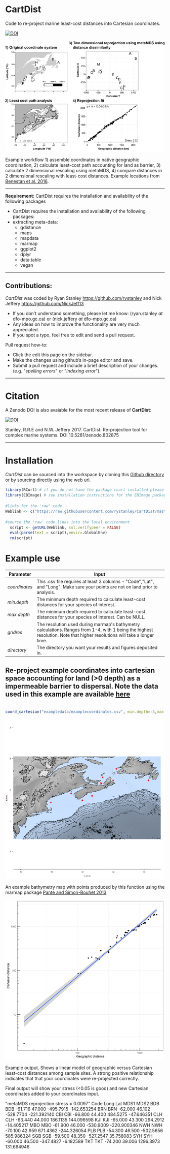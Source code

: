 # CartDist
Code to re-project marine least-cost distances into Cartesian coordinates.

[![DOI](https://zenodo.org/badge/93073704.svg)](https://zenodo.org/badge/latestdoi/93073704)


![](vignette/CartesianWorkflow.jpg)

Example workflow 1) assemble coordinates in native geographic coordination, 2) calculate least-cost path accounting for land as barrier, 3) calculate 2 dimensional rescaling using metaMDS, 4) compare distances in 2 dimensional rescaling with least-cost distances. Example locations from [Benestan et al. 2016](http://onlinelibrary.wiley.com/doi/10.1111/mec.13245/abstract). 


***
**Requirement:**
CartDist requires the installation and availability of the following packages

* CartDist requires the installation and availability of the following packages:
* extracting meta-data:
    * gdistance
    * maps
    * mapdata
    * marmap
    * ggplot2
    * dplyr
    * data.table
    * vegan


***

## Contributions:
*CartDist* was coded by Ryan Stanley <https://github.com/rystanley> and Nick Jeffery <https://github.com/NickJeff13>

* If you don’t understand something, please let me know: 
(ryan.stanley _at_ dfo-mpo.gc.ca) or (nick.jeffery _at_ dfo-mpo.gc.ca)
* Any ideas on how to improve the functionality are very much appreciated. 
* If you spot a typo, feel free to edit and send a pull request.

Pull request how-to: 

  * Click the edit this page on the sidebar.
  * Make the changes using github’s in-page editor and save.
  * Submit a pull request and include a brief description of your changes. (e.g. "_spelling errors_" or "_indexing error_").
  
***

# **Citation** 

A Zenodo DOI is also avaiable for the most recent release of **CartDist**:

[![DOI](https://zenodo.org/badge/93073704.svg)](https://zenodo.org/badge/latestdoi/93073704)


Stanley, R.R.E and N.W. Jeffery 2017. CartDist: Re-projection tool for complex marine systems. DOI 10.5281/zenodo.802875


***
# **Installation**

*CartDist* can be sourced into the workspace by cloning this [Github directory](https://github.com/rystanley/CartDist) or by sourcing directly using the web url.

<a name="installation"/>

```r
library(RCurl) # if you do not have the package rcurl installed please load from CRAN.
library(EBImage) # see installation instructions for the EBImage package.

#links for the 'raw' code
Weblink <- c("https://raw.githubusercontent.com/rystanley/CartDist/master/CartDistFunction.R")

#source the 'raw' code links into the local environment
  script <- getURL(Weblink, ssl.verifypeer = FALSE)
  eval(parse(text = script),envir=.GlobalEnv)
  rm(script)  

```

# **Example use** <a name="exampleuse"/>


**Parameter** | **Input**  
--------------|-----------------------------------
*coordinates* | This .csv file requires at least 3 columns - "Code","Lat", and "Long". Make sure your points are not on land prior to analysis. 
*min.depth* | The minimum depth required to calculate least-cost distances for your species of interest. 
*max.depth*| The minimum depth required to calculate least-cost distances for your species of interest. Can be NULL. 
*gridres* | The resolution used during marmap's bathymetry calculations. Ranges from 1-4, with 1 being the highest resolution. Note that higher resolutions will take a longer time.
*directory* | The directory you want your results and figures deposited in. 

## Re-project example coordinates into cartesian space accounting for land (>0 depth) as a impermeable barrier to dispersal. Note the data used in this example are available [here](https://github.com/rystanley/CartDist/tree/master/exampledata)


```r

coord_cartesian("exampledata/examplecoordinates.csv", min.depth=-5,max.depth=NULL, gridres=2, directory="~/Desktop/") 

```
![](vignette/ExampleMap.png)

An example bathymetry map with points produced by this function using the marmap package [Pante and Simon-Bouhet 2013](https://cran.r-project.org/web/packages/marmap/index.html)

![](vignette/Cartesian_vs_Geographic_Distances.png)

Example output. Shows a linear model of geographic versus Cartesian least-cost distances among sample sites. A strong positive relationship indicates that that your coordinates were re-projected correctly.


Final output will show your stress (<0.05 is good) and new Cartesian coordinates added to your coordinates input. 

"metaMDS reprojection stress = 0.0097"
    Code    Long    Lat      MDS1        MDS2
BDB  BDB -61.716 47.000 -495.7915 -142.653254
BRN  BRN -62.000 46.102 -528.7704 -221.392140
CBI  CBI -66.800 44.400  484.5275  -47.646351
CLH  CLH -63.440 44.000  186.1135  144.096598
KJI  KJI -65.000 43.300  294.2912  -14.405217
MBO  MBO -61.900 46.000 -530.9009 -220.900346
NWH  NWH -70.100 42.959  671.4362 -244.326054
PLB  PLB -54.300 46.500 -502.5656  585.986324
SGB  SGB -59.500 48.350 -527.2547   35.758083
SYH  SYH -60.000 46.500 -347.4827   -6.182589
TKT  TKT -74.200 39.006 1296.3973  131.664946
